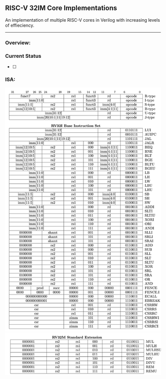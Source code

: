 ## RISC-V 32IM Core Implementations

An implementation of multiple RISC-V cores in Verilog with increasing levels of effieciency. 

---

### Overview:


### Current Status
- [ ] 


### ISA:
![alt text](./imgs/risc-v-isa1.png)
![alt text](./imgs/risc-v-isa2.png)
